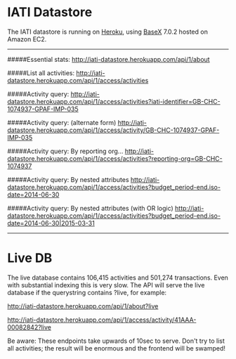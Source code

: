 IATI Datastore
==============

The IATI datastore is running on [Heroku](http://heroku.com), using [BaseX](http://basex.org) 7.0.2 hosted on Amazon EC2.

---
#####Essential stats:
http://iati-datastore.herokuapp.com/api/1/about

#####List all activities:
http://iati-datastore.herokuapp.com/api/1/access/activities

#####Activity query:
http://iati-datastore.herokuapp.com/api/1/access/activities?iati-identifier=GB-CHC-1074937-GPAF-IMP-035

#####Activity query: (alternate form)
http://iati-datastore.herokuapp.com/api/1/access/activity/GB-CHC-1074937-GPAF-IMP-035

#####Activity query: By reporting org...
http://iati-datastore.herokuapp.com/api/1/access/activities?reporting-org=GB-CHC-1074937

#####Activity query: By nested attributes
http://iati-datastore.herokuapp.com/api/1/access/activities?budget_period-end.iso-date=2014-06-30

#####Activity query: By nested attributes (with OR logic)
http://iati-datastore.herokuapp.com/api/1/access/activities?budget_period-end.iso-date=2014-06-30|2015-03-31

---

Live DB
=======
The live database contains 106,415 activities and 501,274 transactions. Even with substantial indexing this is very slow. The API will serve the live database if the querystring contains ?live, for example:

http://iati-datastore.herokuapp.com/api/1/about?live

http://iati-datastore.herokuapp.com/api/1/access/activity/41AAA-00082842?live

Be aware: These endpoints take upwards of 10sec to serve. Don't try to list all activities; the result will be enormous and the frontend will be swamped!
